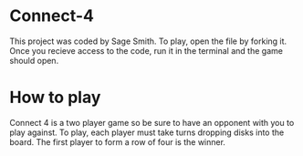 # Connect-4
This project was coded by Sage Smith. To play, open the file by forking it. Once you recieve access to the code, run it in the terminal and the game should open.

# How to play
Connect 4 is a two player game so be sure to have an opponent with you to play against. To play, each player must take turns dropping disks into the board. The first player to form a row of four is the winner.

